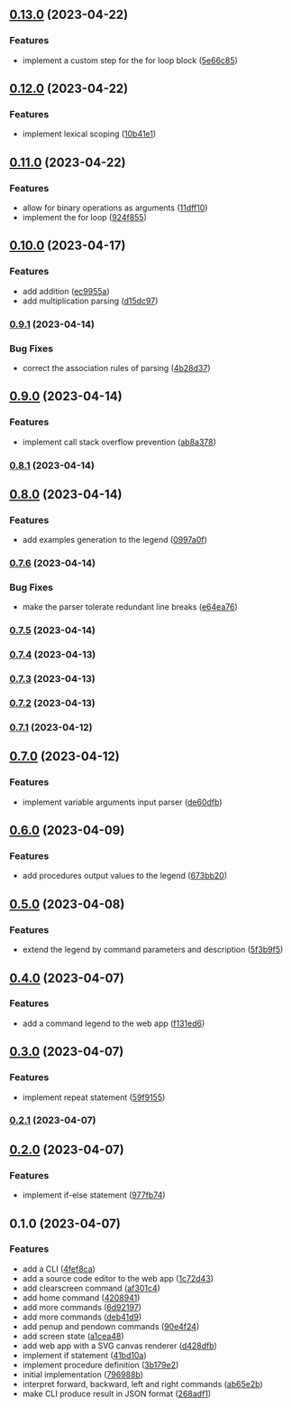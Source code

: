 

## [0.13.0](https://github.com/mstream/mlogo/compare/0.12.0...0.13.0) (2023-04-22)


### Features

* implement a custom step for the for loop block ([5e66c85](https://github.com/mstream/mlogo/commit/5e66c8516d779031a9d5e0bbd5362e289947983b))

## [0.12.0](https://github.com/mstream/mlogo/compare/0.11.0...0.12.0) (2023-04-22)


### Features

* implement lexical scoping ([10b41e1](https://github.com/mstream/mlogo/commit/10b41e15a5ff71a724b1a5ccfb36b8f54d7df553))

## [0.11.0](https://github.com/mstream/mlogo/compare/0.10.0...0.11.0) (2023-04-22)


### Features

* allow for binary operations as arguments ([11dff10](https://github.com/mstream/mlogo/commit/11dff1071a28846a95a989c43259fe9a1c30d240))
* implement the for loop ([924f855](https://github.com/mstream/mlogo/commit/924f8559abfdae22db0fa9939b7d1eacddee4418))

## [0.10.0](https://github.com/mstream/mlogo/compare/0.9.1...0.10.0) (2023-04-17)


### Features

* add addition ([ec9955a](https://github.com/mstream/mlogo/commit/ec9955a6d71aa4462266d1f140864399a6a68b99))
* add multiplication parsing ([d15dc97](https://github.com/mstream/mlogo/commit/d15dc97566330f7abd59050b733b842d2739badb))

### [0.9.1](https://github.com/mstream/mlogo/compare/0.9.0...0.9.1) (2023-04-14)


### Bug Fixes

* correct the association rules of parsing ([4b28d37](https://github.com/mstream/mlogo/commit/4b28d375032954cb9a102162a30d06d2e0755c20))

## [0.9.0](https://github.com/mstream/mlogo/compare/0.8.1...0.9.0) (2023-04-14)


### Features

* implement call stack overflow prevention ([ab8a378](https://github.com/mstream/mlogo/commit/ab8a378bdfdb84d24c3dff5073eee1ed0bf7c126))

### [0.8.1](https://github.com/mstream/mlogo/compare/0.8.0...0.8.1) (2023-04-14)

## [0.8.0](https://github.com/mstream/mlogo/compare/0.7.6...0.8.0) (2023-04-14)


### Features

* add examples generation to the legend ([0997a0f](https://github.com/mstream/mlogo/commit/0997a0f09a9a63e2430894d32f31f434be975e72))

### [0.7.6](https://github.com/mstream/mlogo/compare/0.7.5...0.7.6) (2023-04-14)


### Bug Fixes

* make the parser tolerate redundant line breaks ([e64ea76](https://github.com/mstream/mlogo/commit/e64ea766600ec7c950137e663588216f2ba4a5a9))

### [0.7.5](https://github.com/mstream/mlogo/compare/0.7.4...0.7.5) (2023-04-14)

### [0.7.4](https://github.com/mstream/mlogo/compare/0.7.3...0.7.4) (2023-04-13)

### [0.7.3](https://github.com/mstream/mlogo/compare/0.7.2...0.7.3) (2023-04-13)

### [0.7.2](https://github.com/mstream/mlogo/compare/0.7.1...0.7.2) (2023-04-13)

### [0.7.1](https://github.com/mstream/mlogo/compare/0.7.0...0.7.1) (2023-04-12)

## [0.7.0](https://github.com/mstream/mlogo/compare/0.6.0...0.7.0) (2023-04-12)


### Features

* implement variable arguments input parser ([de60dfb](https://github.com/mstream/mlogo/commit/de60dfb8355eeed81efcd9306070c0896485cb59))

## [0.6.0](https://github.com/mstream/mlogo/compare/0.5.0...0.6.0) (2023-04-09)


### Features

* add procedures output values to the legend ([673bb20](https://github.com/mstream/mlogo/commit/673bb201cb6687bb1428b26c96d7ee9c0635bc57))

## [0.5.0](https://github.com/mstream/mlogo/compare/0.4.0...0.5.0) (2023-04-08)


### Features

* extend the legend by command parameters and description ([5f3b9f5](https://github.com/mstream/mlogo/commit/5f3b9f51fa905aebdbe6dd811da55304f13f8fa4))

## [0.4.0](https://github.com/mstream/mlogo/compare/0.3.0...0.4.0) (2023-04-07)


### Features

* add a command legend to the web app ([f131ed6](https://github.com/mstream/mlogo/commit/f131ed65f085751de8a18010cb98dcb15eba89ad))

## [0.3.0](https://github.com/mstream/mlogo/compare/0.2.1...0.3.0) (2023-04-07)


### Features

* implement repeat statement ([59f9155](https://github.com/mstream/mlogo/commit/59f91557b60da35cea9dba4465b290239f9f9bfe))

### [0.2.1](https://github.com/mstream/mlogo/compare/0.2.0...0.2.1) (2023-04-07)

## [0.2.0](https://github.com/mstream/mlogo/compare/0.1.0...0.2.0) (2023-04-07)


### Features

* implement if-else statement ([977fb74](https://github.com/mstream/mlogo/commit/977fb749f4888dfba927b48a07c9194acdc96903))

## 0.1.0 (2023-04-07)


### Features

* add a CLI ([4fef8ca](https://github.com/mstream/mlogo/commit/4fef8cae901d1e7b1524b2f3dd0c27656648b6f1))
* add a source code editor to the web app ([1c72d43](https://github.com/mstream/mlogo/commit/1c72d43627fd2fd639e2b7525320314b14983d79))
* add clearscreen command ([af301c4](https://github.com/mstream/mlogo/commit/af301c47b6e54740aaf9367a0a1279f4d0aadddc))
* add home command ([4208941](https://github.com/mstream/mlogo/commit/4208941259f188df31a01d657a7c5a03fccd37e4))
* add more commands ([6d92197](https://github.com/mstream/mlogo/commit/6d92197ed5cb3739236fdcdb064615f3d1bed57d))
* add more commands ([deb41d9](https://github.com/mstream/mlogo/commit/deb41d9af44b862b4c08f8078c26ad74be9d3ac5))
* add penup and pendown commands ([90e4f24](https://github.com/mstream/mlogo/commit/90e4f240ae2d51ba0e28715fef625db7f3bd96a2))
* add screen state ([a1cea48](https://github.com/mstream/mlogo/commit/a1cea4811e5caf8ac84322d2d43d950c8c57c36b))
* add web app with a SVG canvas renderer ([d428dfb](https://github.com/mstream/mlogo/commit/d428dfba40490f7add1d450c74533d7150dd3ac3))
* implement if statement ([41bd10a](https://github.com/mstream/mlogo/commit/41bd10a4c1af6e0103a617eb7655abb58bce9fbf))
* implement procedure definition ([3b179e2](https://github.com/mstream/mlogo/commit/3b179e2e93346d8c6b8c878e72964d332ab31c0e))
* initial implementation ([796988b](https://github.com/mstream/mlogo/commit/796988bc25050799565b5dee9a752ecb2e4b5a2a))
* interpret forward, backward, left and right commands ([ab65e2b](https://github.com/mstream/mlogo/commit/ab65e2b155ef7bc8c6ebe419318f93be77c6e076))
* make CLI produce result in JSON format ([268adf1](https://github.com/mstream/mlogo/commit/268adf1599305b17bb89a10cfb34f23e1b4a7328))